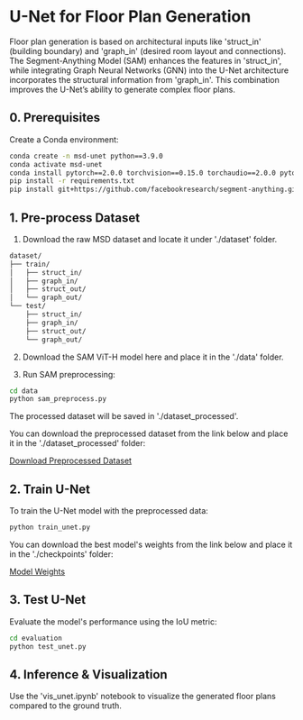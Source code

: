 # U-Net for Floor Plan Generation

Floor plan generation is based on architectural inputs like 'struct_in' (building boundary) and 'graph_in' (desired room layout and connections). The Segment-Anything Model (SAM) enhances the features in 'struct_in', while integrating Graph Neural Networks (GNN) into the U-Net architecture incorporates the structural information from 'graph_in'. This combination improves the U-Net’s ability to generate complex floor plans.

## 0. Prerequisites

Create a Conda environment:

```bash
conda create -n msd-unet python==3.9.0
conda activate msd-unet
conda install pytorch==2.0.0 torchvision==0.15.0 torchaudio==2.0.0 pytorch-cuda=11.8 -c pytorch -c nvidia
pip install -r requirements.txt
pip install git+https://github.com/facebookresearch/segment-anything.git
```

## 1. Pre-process Dataset

  1. Download the raw MSD dataset and locate it under './dataset' folder.
  
  ```bash
  dataset/
  ├── train/
  │   ├── struct_in/
  │   ├── graph_in/
  │   ├── struct_out/
  │   └── graph_out/
  └── test/
      ├── struct_in/
      ├── graph_in/
      ├── struct_out/
      └── graph_out/
  ```

  2. Download the SAM ViT-H model here and place it in the './data' folder.

  3. Run SAM preprocessing:

  ```bash
  cd data
  python sam_preprocess.py
  ```

  The processed dataset will be saved in './dataset_processed'.

  You can download the preprocessed dataset from the link below and place it in the './dataset_processed' folder:

  [Download Preprocessed Dataset](https://o365skku-my.sharepoint.com/:u:/g/personal/jyt0131_o365_skku_edu/Eb06YLy1LhNOrreYD5wB0JsBMaJNUVqURGDsGdQW1UCszA?e=3TIdbY)

## 2. Train U-Net

  To train the U-Net model with the preprocessed data:

  ```bash
  python train_unet.py
  ```

  You can download the best model's weights from the link below and place it in the './checkpoints' folder:

  [Model Weights](https://o365skku-my.sharepoint.com/:u:/g/personal/jyt0131_o365_skku_edu/Efhej0jvvUNCrbuA0-BbSNQBAgOreBt50blXik9dcwr7hw?e=fhfYlP)

## 3. Test U-Net

  Evaluate the model's performance using the IoU metric:

   ```bash
   cd evaluation
   python test_unet.py
   ```

## 4. Inference & Visualization

  Use the 'vis_unet.ipynb' notebook to visualize the generated floor plans compared to the ground truth.
